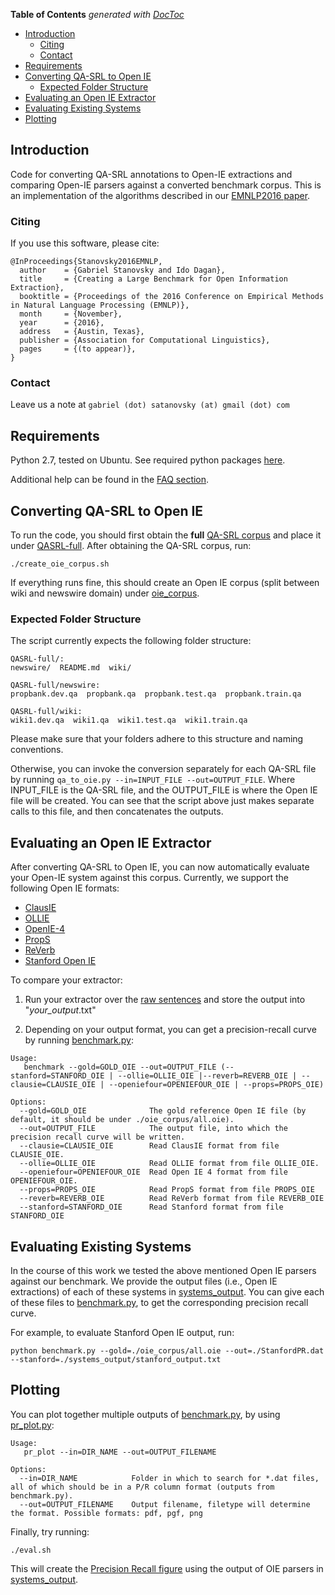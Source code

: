 <!-- START doctoc generated TOC please keep comment here to allow auto update -->
<!-- DON'T EDIT THIS SECTION, INSTEAD RE-RUN doctoc TO UPDATE -->
**Table of Contents**  *generated with [DocToc](https://github.com/thlorenz/doctoc)*

- [Introduction](#introduction)
  - [Citing](#citing)
  - [Contact](#contact)
- [Requirements](#requirements)
- [Converting QA-SRL to Open IE](#converting-qa-srl-to-open-ie)
  - [Expected Folder Structure](#expected-folder-structure)
- [Evaluating an Open IE Extractor](#evaluating-an-open-ie-extractor)
- [Evaluating Existing Systems](#evaluating-existing-systems)
- [Plotting](#plotting)

<!-- END doctoc generated TOC please keep comment here to allow auto update -->

## Introduction

Code for converting QA-SRL annotations to Open-IE extractions and comparing Open-IE parsers against a converted benchmark corpus.
This is an implementation of the algorithms described in our [EMNLP2016 paper](https://gabrielstanovsky.github.io/assets/papers/emnlp16a/paper.pdf).

### Citing
If you use this software, please cite:
```
@InProceedings{Stanovsky2016EMNLP,
  author    = {Gabriel Stanovsky and Ido Dagan},
  title     = {Creating a Large Benchmark for Open Information Extraction},
  booktitle = {Proceedings of the 2016 Conference on Empirical Methods in Natural Language Processing (EMNLP)},
  month     = {November},
  year      = {2016},
  address   = {Austin, Texas},
  publisher = {Association for Computational Linguistics},
  pages     = {(to appear)},
}
```

### Contact
Leave us a note at 
```gabriel (dot) satanovsky (at) gmail (dot) com```

## Requirements
Python 2.7, tested on Ubuntu.
See required python packages [here](requirements.txt).

Additional help can be found in the [FAQ section](faq.md).

## Converting QA-SRL to Open IE
To run the code, you should first obtain the **full** [QA-SRL corpus](https://dada.cs.washington.edu/qasrl/#dataset) and place it under [QASRL-full](QASRL-full).
After obtaining the QA-SRL corpus, run:
```
./create_oie_corpus.sh
```

If everything runs fine, this should create an Open IE corpus (split between wiki and newswire domain) under [oie_corpus](oie_corpus).

### Expected Folder Structure
The script currently expects the following folder structure:
```
QASRL-full/:
newswire/  README.md  wiki/

QASRL-full/newswire:
propbank.dev.qa  propbank.qa  propbank.test.qa  propbank.train.qa

QASRL-full/wiki:
wiki1.dev.qa  wiki1.qa  wiki1.test.qa  wiki1.train.qa
```

Please make sure that your folders adhere to this structure and naming conventions.

Otherwise, you can invoke the conversion separately for each QA-SRL file by
running ```qa_to_oie.py --in=INPUT_FILE --out=OUTPUT_FILE```. Where INPUT_FILE is the QA-SRL file, and the OUTPUT_FILE is where the Open IE file will be created. You can see that the script above just makes separate calls to this file, and then concatenates the outputs.

## Evaluating an Open IE Extractor

After converting QA-SRL to Open IE, you can now automatically evaluate your Open-IE system against this corpus.
Currently, we support the following Open IE formats:

* [ClausIE](https://www.mpi-inf.mpg.de/departments/databases-and-information-systems/software/clausie/)
* [OLLIE](http://knowitall.github.io/ollie/)
* [OpenIE-4](https://github.com/allenai/openie-standalone)
* [PropS](http://u.cs.biu.ac.il/~stanovg/props.html)
* [ReVerb](http://reverb.cs.washington.edu/)
* [Stanford Open IE](http://nlp.stanford.edu/software/openie.html)

To compare your extractor:

1. Run your extractor over the [raw sentences](raw_sentences) and store the output into "*your_output*.txt"

2. Depending on your output format, you can get a precision-recall curve by running [benchmark.py](benchmark.py):
``` 
Usage:
   benchmark --gold=GOLD_OIE --out=OUTPUT_FILE (--stanford=STANFORD_OIE | --ollie=OLLIE_OIE |--reverb=REVERB_OIE | --clausie=CLAUSIE_OIE | --openiefour=OPENIEFOUR_OIE | --props=PROPS_OIE)

Options:
  --gold=GOLD_OIE              The gold reference Open IE file (by default, it should be under ./oie_corpus/all.oie).
  --out=OUTPUT_FILE            The output file, into which the precision recall curve will be written.
  --clausie=CLAUSIE_OIE        Read ClausIE format from file CLAUSIE_OIE.
  --ollie=OLLIE_OIE            Read OLLIE format from file OLLIE_OIE.
  --openiefour=OPENIEFOUR_OIE  Read Open IE 4 format from file OPENIEFOUR_OIE.
  --props=PROPS_OIE            Read PropS format from file PROPS_OIE
  --reverb=REVERB_OIE          Read ReVerb format from file REVERB_OIE
  --stanford=STANFORD_OIE      Read Stanford format from file STANFORD_OIE
```

## Evaluating Existing Systems

In the course of this work we tested the above mentioned Open IE parsers against our benchmark.
We provide the output files (i.e., Open IE extractions) of each of these
systems in [systems_output](systems_output).
You can give each of these files to [benchmark.py](benchmark.py), to
get the corresponding precision recall curve.

For example, to evaluate Stanford Open IE output, run:
```
python benchmark.py --gold=./oie_corpus/all.oie --out=./StanfordPR.dat --stanford=./systems_output/stanford_output.txt
```

## Plotting

You can plot together multiple outputs of [benchmark.py](benchmark.py), by using [pr_plot.py](pr_plot.py):

```
Usage:
   pr_plot --in=DIR_NAME --out=OUTPUT_FILENAME 

Options:
  --in=DIR_NAME            Folder in which to search for *.dat files, all of which should be in a P/R column format (outputs from benchmark.py).
  --out=OUTPUT_FILENAME    Output filename, filetype will determine the format. Possible formats: pdf, pgf, png
```

Finally, try running:

```
./eval.sh
```

This will create the [Precision Recall figure](./eval/eval.png) using the output of OIE parsers in [systems_output](systems_output).


